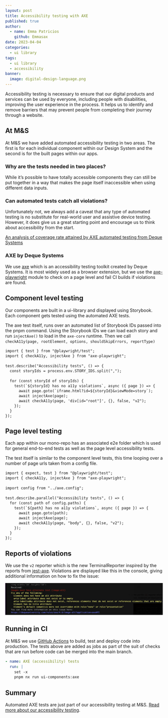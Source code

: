 ```yaml
---
layout: post
title: Accessibility testing with AXE
published: true
author: 
  - name: Emma Patricios
    github: Emmasax
date: 2023-04-04
categories:
  - ui library
tags:
  - ui library
  - accessibility
banner:
  image: digital-design-language.png
---
```


Accessibility testing is necessary to ensure that our digital products and services can be used by everyone, including people with disabilities, improving the user experience in the process. It helps us to identify and remove barriers that may prevent people from completing their journey through a website.

## At M&S

At M&S we have added automated accessibility testing in two areas. The first is for each individual component within our Design System and the second is for the built pages within our apps.

### Why are the tests needed in two places?

While it’s possible to have totally accessible components they can still be put together in a way that makes the page itself inaccessible when using different data inputs.

### Can automated tests catch all violations?

Unfortunately not, we always add a caveat that any type of automated testing is no substitute for real-world user and assistive device testing. However, it does give us a great starting point and encourage us to think about accessibility from the start.

[An analysis of coverage rate attained by AXE automated testing from Deque Systems](https://www.deque.com/automated-accessibility-testing-coverage/)

### AXE by Deque Systems

We use [axe](https://www.deque.com/axe/) which is an accessibility testing toolkit created by Deque Systems. It is most widely used as a browser extension, but we use the [axe-playwright](https://github.com/abhinaba-ghosh/axe-playwright) module to check on a page level and fail CI builds if violations are found.

## Component level testing

Our components are built in a ui-library and displayed using Storybook. Each component gets tested using the automated AXE tests.

The axe test itself, runs over an automated list of Storybook IDs passed into the pnpm command. Using the Storybook IDs we can load each story and run `injectAxe()` to load in the `axe-core` runtime. Then we call `checkA11y(page, rootElement, options, shouldSkipErrors, reportType)`

```tsx
import { test } from "@playwright/test";
import { checkA11y, injectAxe } from "axe-playwright";

test.describe("Accessibility tests", () => {
  const storyIds = process.env.STORY_IDS.split(",");

  for (const storyId of storyIds) {
    test(`${storyId} has no a11y violations`, async ({ page }) => {
      await page.goto(`iframe.html?id=${storyId}&viewMode=story`);
      await injectAxe(page);
      await checkA11y(page, 'div[id="root"]', {}, false, "v2");
    });
  }
});
```

## Page level testing

Each app within our mono-repo has an associated e2e folder which is used for general end-to-end tests as well as the page level accessibility tests.

The test itself is similar to the component level tests, this time looping over a number of page urls taken from a config file.

```tsx
import { expect, test } from "@playwright/test";
import { checkA11y, injectAxe } from "axe-playwright";

import config from "../axe.config";

test.describe.parallel("Accessibility tests", () => {
  for (const path of config.paths) {
    test(`${path} has no a11y violations`, async ({ page }) => {
      await page.goto(path);
      await injectAxe(page);
      await checkA11y(page, "body", {}, false, "v2");
    });
  }
});
```

## Reports of violations

We use the `v2` reporter which is the new TerminalReporter inspired by the reports from [jest-axe](https://github.com/nickcolley/jest-axe). Violations are displayed like this in the console, giving additional information on how to fix the issue:

![image](/assets/img/2023-04-04-axe-test-violations.png)

## Running in CI

At M&S we use [GitHub Actions](https://github.com/features/actions) to build, test and deploy code into production. The tests above are added as jobs as part of the suit of checks that are run before code can be merged into the main branch.

```yaml
- name: AXE (accessibility) tests
  run: |
    set -x
    pnpm nx run ui-components:axe
```

## Summary

Automated AXE tests are just part of our accessibility testing at M&S. [Read more about our accessibility testing](/blog/2023/04/axe-testing-in-web-platform/).
